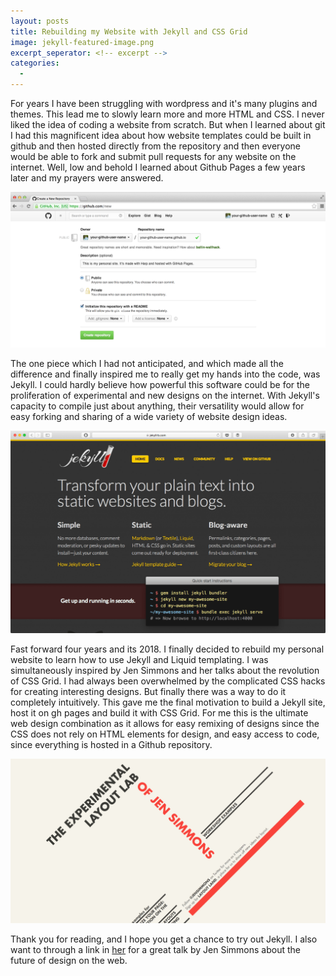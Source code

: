```yaml
---
layout: posts
title: Rebuilding my Website with Jekyll and CSS Grid
image: jekyll-featured-image.png
excerpt_seperator: <!-- excerpt -->
categories:
  -
---
```



For years I have been struggling with wordpress and it's many plugins and themes. This lead me to slowly learn more and more HTML and CSS. I never liked the idea of coding a website from scratch. But when I learned about git I had this magnificent idea about how website templates could be built in github and then hosted directly from the repository and then everyone would be able to fork and submit pull requests for any website on the internet. Well, low and behold I learned about Github Pages a few years later and my prayers were answered.

![Github Pages](/assets/images/github-pages.png?raw=true)

The one piece which I had not anticipated, and which made all the difference and finally inspired me to really get my hands into the code, was Jekyll. I could hardly believe how powerful this software could be for the proliferation of experimental and new designs on the internet. With Jekyll's capacity to compile just about anything, their versatility would allow for easy forking and sharing of a wide variety of website design ideas.
<!-- excerpt -->

![Jekyll](/assets/images/jekyll.png?raw=true)

Fast forward four years and its 2018. I finally decided to rebuild my personal website to learn how to use Jekyll and Liquid templating. I was simultaneously inspired by Jen Simmons and her talks about the revolution of CSS Grid. I had always been overwhelmed by the complicated CSS hacks for creating interesting designs. But finally there was a way to do it completely intuitively. This gave me the final motivation to build a Jekyll site, host it on gh pages and build it with CSS Grid. For me this is the ultimate web design combination as it allows for easy remixing of designs since the CSS does not rely on HTML elements for design, and easy access to code, since everything is hosted in a Github repository.

![Layout Lab](/assets/images/jen-simmons-layout-lab.png)

Thank you for reading, and I hope you get a chance to try out Jekyll. I also  want to through a link in [her](https://www.youtube.com/watch?v=Qof0XB0yaDs&t=825s) for a great talk by Jen Simmons about the future of design on the web.

